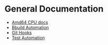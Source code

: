 General Documentation
=====================

* [Amd64 CPU docs](./amd64_cpu/2023AmdArchitectureProgrammersManualVol1to5.pdf)
* [Bbuild Automation](./builds/README.md)
* [Git Hooks](./git/hooks.md)
* [Test Automation](./tests/README.md)